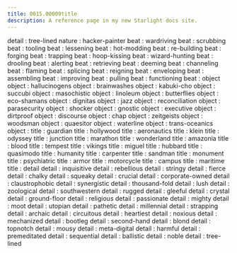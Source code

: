 ```yaml
---
title: 0015.00009title
description: A reference page in my new Starlight docs site.
---
```

detail : tree-lined
nature : 
hacker-painter
beat : wardriving
beat : scrubbing
beat : tooling
beat : lessening
beat : hot-modding
beat : re-building
beat : forging
beat : trapping
beat : hoop-kissing
beat : wizard-hunting
beat : drooling
beat : alerting
beat : retrieving
beat : deeming
beat : channeling
beat : flaming
beat : splicing
beat : reigning
beat : enveloping
beat : assembling
beat : improving
beat : pulling
beat : functioning
beat : object
object : hallucinogens
object : brainwashes
object : kabuki-cho
object : succubi
object : masochistic
object : linoleum
object : butterflies
object : eco-shamans
object : dignitas
object : jazz
object : reconciliation
object : parasecurity
object : shocker
object : gnostic
object : executive
object : dirtproof
object : discourse
object : chap
object : zeitgeists
object : woodsman
object : quaesitor
object : waterline
object : trans-oceanics
object : 
title : guardian
title : hollywood
title : aeronautics
title : klein
title : odyssey
title : junction
title : marathon
title : wonderland
title : amazonia
title : blood
title : tempest
title : vikings
title : miguel
title : hubbard
title : quasimodo
title : humanity
title : carpenter
title : sandman
title : monument
title : psychiatric
title : armor
title : motorcycle
title : campus
title : maritime
title : detail
detail : inquisitive
detail : rebellious
detail : stringy
detail : fierce
detail : chalky
detail : squeaky
detail : crucial
detail : corporate-owned
detail : claustrophobic
detail : synergistic
detail : thousand-fold
detail : lush
detail : zoological
detail : southwestern
detail : rugged
detail : gleeful
detail : crystal
detail : ground-floor
detail : religious
detail : passionate
detail : mighty
detail : moot
detail : utopian
detail : pathetic
detail : millennial
detail : strapping
detail : archaic
detail : circuitous
detail : heartiest
detail : noxious
detail : mechanized
detail : bootleg
detail : second-hand
detail : blond
detail : topnotch
detail : mousy
detail : meta-digital
detail : harmful
detail : premeditated
detail : sequential
detail : ballistic
detail : noble
detail : tree-lined